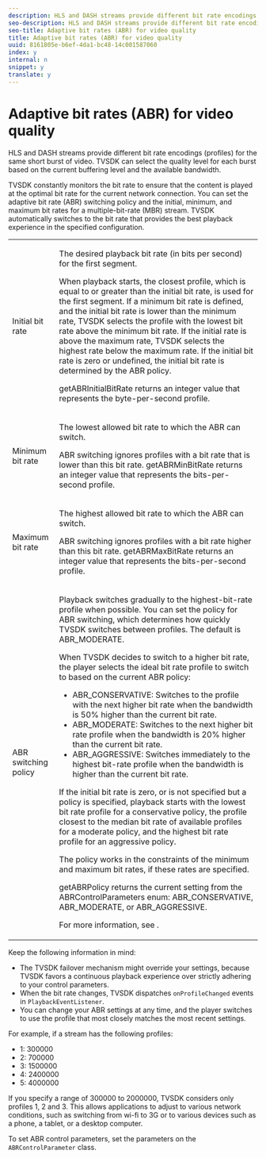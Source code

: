 ```yaml
---
description: HLS and DASH streams provide different bit rate encodings (profiles) for the same short burst of video. TVSDK can select the quality level for each burst based on the current buffering level and the available bandwidth.
seo-description: HLS and DASH streams provide different bit rate encodings (profiles) for the same short burst of video. TVSDK can select the quality level for each burst based on the current buffering level and the available bandwidth.
seo-title: Adaptive bit rates (ABR) for video quality
title: Adaptive bit rates (ABR) for video quality
uuid: 8161805e-b6ef-4da1-bc48-14c001587060
index: y
internal: n
snippet: y
translate: y
---
```


# Adaptive bit rates (ABR) for video quality

HLS and DASH streams provide different bit rate encodings (profiles) for the same short burst of video. TVSDK can select the quality level for each burst based on the current buffering level and the available bandwidth.

TVSDK constantly monitors the bit rate to ensure that the content is played at the optimal bit rate for the current network connection. You can set the adaptive bit rate (ABR) switching policy and the initial, minimum, and maximum bit rates for a multiple-bit-rate (MBR) stream. TVSDK automatically switches to the bit rate that provides the best playback experience in the specified configuration. 

<table id="table_AF838E082235406AA359BF1C1A77F85F"> 
 <tbody> 
  <tr> 
   <td colname="col01"> Initial bit rate </td> 
   <td colname="col2"> <p>The desired playback bit rate (in bits per second) for the first segment. </p> <p>When playback starts, the closest profile, which is equal to or greater than the initial bit rate, is used for the first segment. If a minimum bit rate is defined, and the initial bit rate is lower than the minimum rate, TVSDK selects the profile with the lowest bit rate above the minimum bit rate. If the initial rate is above the maximum rate, TVSDK selects the highest rate below the maximum rate. If the initial bit rate is zero or undefined, the initial bit rate is determined by the ABR policy. </p> <p><span class="codeph"> getABRInitialBitRate</span> returns an integer value that represents the byte-per-second profile. </p> </td> 
  </tr> 
  <tr> 
   <td colname="col01"> Minimum bit rate </td> 
   <td colname="col2"> <p>The lowest allowed bit rate to which the ABR can switch. </p> <p>ABR switching ignores profiles with a bit rate that is lower than this bit rate. <span class="codeph"> getABRMinBitRate</span> returns an integer value that represents the bits-per-second profile. </p> </td> 
  </tr> 
  <tr> 
   <td colname="col01"> Maximum bit rate </td> 
   <td colname="col2"> <p>The highest allowed bit rate to which the ABR can switch. </p> <p>ABR switching ignores profiles with a bit rate higher than this bit rate. <span class="codeph"> getABRMaxBitRate</span> returns an integer value that represents the bits-per-second profile. </p> </td> 
  </tr> 
  <tr> 
   <td colname="col01"> ABR switching policy </td> 
   <td colname="col2"> <p>Playback switches gradually to the highest-bit-rate profile when possible. You can set the policy for ABR switching, which determines how quickly TVSDK switches between profiles. The default is <span class="codeph"> ABR_MODERATE</span>. </p> <p>When TVSDK decides to switch to a higher bit rate, the player selects the ideal bit rate profile to switch to based on the current ABR policy: 
     <ul id="ul_AC9C99D84A3B4A8DBD1A05CC05DEE771"> 
      <li id="li_B79C0AA2CBFB42FF98A257CEC9C400BA"><span class="codeph"> ABR_CONSERVATIVE</span>: Switches to the profile with the next higher bit rate when the bandwidth is 50% higher than the current bit rate. </li> 
      <li id="li_38CC3A95D8634F359D0F7C273D0108C0"><span class="codeph"> ABR_MODERATE</span>: Switches to the next higher bit rate profile when the bandwidth is 20% higher than the current bit rate. </li> 
      <li id="li_E845C035420D4B3FB2B179F448F8CA85"><span class="codeph"> ABR_AGGRESSIVE</span>: Switches immediately to the highest bit-rate profile when the bandwidth is higher than the current bit rate. </li> 
     </ul> </p> <p>If the initial bit rate is zero, or is not specified but a policy is specified, playback starts with the lowest bit rate profile for a conservative policy, the profile closest to the median bit rate of available profiles for a moderate policy, and the highest bit rate profile for an aggressive policy. </p> <p>The policy works in the constraints of the minimum and maximum bit rates, if these rates are specified. </p> <p> <span class="codeph"> getABRPolicy</span> returns the current setting from the <span class="codeph"> ABRControlParameters</span> enum: <span class="codeph"> ABR_CONSERVATIVE</span>, <span class="codeph"> ABR_MODERATE</span>, or <span class="codeph"> ABR_AGGRESSIVE</span>. </p> <p>For more information, see <a keyref="api-enum-control"></a>. </p> </td> 
  </tr> 
 </tbody> 
</table>

Keep the following information in mind: 
* The TVSDK failover mechanism might override your settings, because TVSDK favors a continuous playback experience over strictly adhering to your control parameters.
* When the bit rate changes, TVSDK dispatches `onProfileChanged` events in `PlaybackEventListener`.
* You can change your ABR settings at any time, and the player switches to use the profile that most closely matches the most recent settings.




For example, if a stream has the following profiles: 
* 1: 300000
* 2: 700000
* 3: 1500000
* 4: 2400000
* 5: 4000000


If you specify a range of 300000 to 2000000, TVSDK considers only profiles 1, 2 and 3. This allows applications to adjust to various network conditions, such as switching from wi-fi to 3G or to various devices such as a phone, a tablet, or a desktop computer.

To set ABR control parameters, set the parameters on the `ABRControlParameter` class. 
